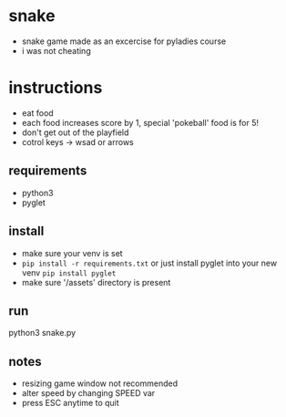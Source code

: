 # snake
- snake game made as an excercise for pyladies course
- i was not cheating

# instructions
- eat food
- each food increases score by 1, special 'pokeball' food is for 5!
- don't get out of the playfield
- cotrol keys -> wsad or arrows

## requirements
- python3
- pyglet

## install
- make sure your venv is set
- ```pip install -r requirements.txt``` or just install pyglet into your new venv ```pip install pyglet```
- make sure '/assets' directory is present

## run
python3 snake.py

## notes
- resizing game window not recommended 
- alter speed by changing SPEED var
- press ESC anytime to quit